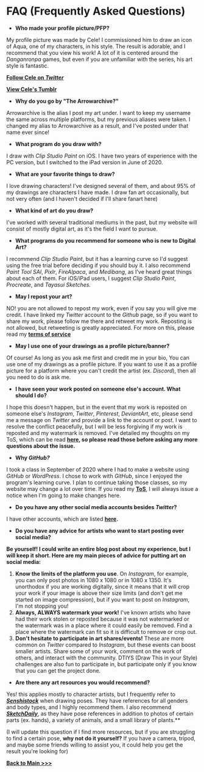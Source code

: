 # FAQ (Frequently Asked Questions)

* **Who made your profile picture/PFP?**

My profile picture was made by Cele! I commissioned him to draw an icon of Aqua, one of my characters, in his style. The result is adorable, and I recommend that you view his work! A lot of it is centered around the *Danganronpa* games, but even if you are unfamiliar with the series, his art style is fantastic.

**[Follow Cele on *Twitter*](https://twitter.com/310v3)**

**[View Cele's Tumblr](https://ikusabamukuro.tumblr.com/)**

* **Why do you go by "The Arrowarchive?"**

Arrowarchive is the alias I post my art under. I want to keep my username the same across multiple platforms, but my previous aliases were taken. I changed my alias to Arrowarchive as a result, and I've posted under that name ever since!

* **What program do you draw with?**

I draw with *Clip Studio Paint* on iOS. I have two years of experience with the PC version, but I switched to the iPad version in June of 2020.

* **What are your favorite things to draw?**

I love drawing characters! I've designed several of them, and about 95% of my drawings are characters I have made. I draw fan art occasionally, but not very often (and I haven't decided if I'll share fanart here)

* **What kind of art do you draw?**

I've worked with several traditional mediums in the past, but my website will consist of mostly digital art, as it's the field I want to pursue.

* **What programs do you recommend for someone who is new to Digital Art?**

I recommend *Clip Studio Paint*, but it has a learning curve so I'd suggest using the free trial before deciding if you should buy it. I also recommend *Paint Tool SAI*, *Pixlr*, *FireAlpaca*, and *Medibang*, as I've heard great things about each of them. For iOS/iPad users, I suggest *Clip Studio Paint*, *Procreate*, and *Tayasui Sketches.*

* **May I repost your art?** 

NO! you are not allowed to repost my work, even if you say you will give me credit. I have linked my *Twitter* account to the *Github* page, so if you want to share my work, please follow me there and retweet my work. Reposting is not allowed, but retweeting is greatly appreciated. For more on this, please read my **[terms of service](https://arrowarchive.github.io/The-Arrowarchive/tos.html)**

* **May I use one of your drawings as a profile picture/banner?**

Of course! As long as you ask me first and credit me in your bio, You can use one of my drawings as a profile picture. If you want to use it as a profile picture for a platform where you can't credit the artist (ex. *Discord*), then all you need to do is ask me.

* **I have seen your work posted on someone else's account. What should I do?**

I hope this doesn't happen, but in the event that my work is reposted on someone else's *Instagram*, *Twitter*, *Pinterest*, *DeviantArt*, etc, please send me a message on *Twitter* and provide a link to the account or post. I want to resolve the conflict peacefully, but I will be less forgiving if my work is reposted and my watermark is removed. I've detailed my thoughts on my ToS, which can be read **[here](https://arrowarchive.github.io/The-Arrowarchive/tos.html), so please read those before asking any more questions about the issue.**

* **Why *GitHub?***

I took a class in September of 2020 where I had to make a website using *GitHub* or *WordPress*. I chose to work with *GitHub*, since I enjoyed the program's learning curve. I plan to continue taking those classes, so my website may change a lot over time. If you read my **[ToS](https://arrowarchive.github.io/The-Arrowarchive/tos.html)**, I will always issue a notice when I'm going to make changes here.

* **Do you have any other social media accounts besides *Twitter*?**

I have other accounts, which are listed **[here](https://arrowarchive.github.io/The-Arrowarchive/tos.html).**

* **Do you have any advice for artists who want to start posting over social media?**

**Be yourself! I could write an entire blog post about my experience, but I will keep it short. Here are my main pieces of advice for putting art on social media:**
1. **Know the limits of the platform you use**. On *Instagram*, for example, you can only post photos in 1080 x 1080 or in 1080 x 1350. It's unorthodox if you are working digitally, since it means that it will crop your work if your image is above their size limits (and don't get me started on image compression), but if you want to post on *Instagram*, I'm not stopping you! 
2. **Always, ALWAYS watermark your work!** I've known artists who have had their work stolen or reposted because it was not watermarked or the watermark was in a place where it could easily be removed. Find a place where the watermark can fit so it is difficult to remove or crop out.
3. **Don't hesitate to participate in art shares/events!** These are more common on *Twitter* compared to *Instagram*, but these events can boost smaller artists. Share some of your work, comment on the work of others, and interact with the community. DTIYS (Draw This in your Style) challenges are also fun to participate in, but participate only if you know that you can get the project done.


* **Are there any art resources you would recommend?**

Yes! this applies mostly to character artists, but I frequently refer to **[*Senshistock*](https://www.deviantart.com/senshistock/gallery)** when drawing poses. They have references for all genders and body types, and I highly recommend them. I also recommend **[*SketchDaily*](http://reference.sketchdaily.net/en)**, as they have pose references in addition to photos of certain parts (ex. hands), a variety of animals, and a small library of plants.**

(I will update this question if I find more resources, but if you are struggling to find a certain pose, **why not do it yourself?** If you have a camera, tripod, and maybe some friends willing to assist you, it could help you get the result you're looking for)

**[Back to Main >>>](https://arrowarchive.github.io/The-Arrowarchive/index)**
